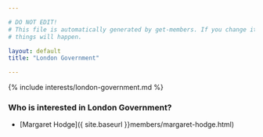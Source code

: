 ```yaml
---

# DO NOT EDIT!
# This file is automatically generated by get-members. If you change it, bad
# things will happen.

layout: default
title: "London Government"

---
```


{% include interests/london-government.md %}

### Who is interested in London Government?


* [Margaret Hodge]({ site.baseurl }}members/margaret-hodge.html)
